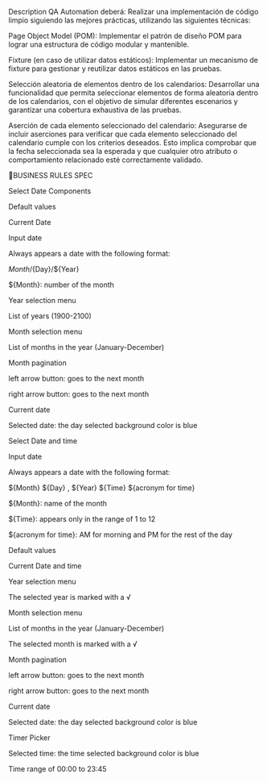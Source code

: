 Description
QA Automation deberá:
Realizar una implementación de código limpio siguiendo las mejores prácticas, utilizando las siguientes técnicas:

Page Object Model (POM): Implementar el patrón de diseño POM para lograr una estructura de código modular y mantenible.

Fixture (en caso de utilizar datos estáticos): Implementar un mecanismo de fixture para gestionar y reutilizar datos estáticos en las pruebas.

Selección aleatoria de elementos dentro de los calendarios: Desarrollar una funcionalidad que permita seleccionar elementos de forma aleatoria dentro de los calendarios, con el objetivo de simular diferentes escenarios y garantizar una cobertura exhaustiva de las pruebas.

Aserción de cada elemento seleccionado del calendario: Asegurarse de incluir aserciones para verificar que cada elemento seleccionado del calendario cumple con los criterios deseados. Esto implica comprobar que la fecha seleccionada sea la esperada y que cualquier otro atributo o comportamiento relacionado esté correctamente validado.

🚩BUSINESS RULES SPEC

Select Date Components 

Default values

Current Date

Input date

Always appears a date with the following format:

${Month}/${Day}/${Year}

${Month}: number of the month

Year selection menu 

List of years (1900-2100)

Month selection menu 

List of months in the year (January-December)

Month pagination

left arrow button: goes to the next month

right arrow button: goes to the next month

Current date

Selected date: the day selected  background color is blue

Select Date and time

Input date

Always appears a date with the following format:

${Month} ${Day} , ${Year} ${Time} ${acronym for time}

${Month}: name of the month

${Time}: appears only in the range of 1 to 12

${acronym for time}: AM for morning and PM for the rest of the day

Default values

Current Date and time

Year selection menu 

The selected year is marked with a √

Month selection menu 

List of months in the year (January-December)

The selected month is marked with a √

Month pagination

left arrow button: goes to the next month

right arrow button: goes to the next month

Current date

Selected date: the day selected  background color is blue

Timer Picker 

Selected time: the time selected background color is blue

Time range of 00:00 to 23:45
